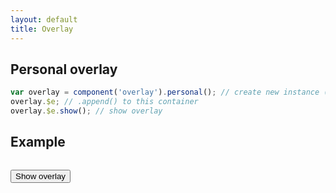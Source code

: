 ```yaml
---
layout: default
title: Overlay
---
```


## Personal overlay

```js
var overlay = component('overlay').personal(); // create new instance (appended to body)
overlay.$e; // .append() to this container
overlay.$e.show(); // show overlay
```

## Example

```js

```

<button class="btn" id="show-overlay">Show overlay</button>
<script>
$(function(){
	var overlay = component('overlay').personal();

	var $panel = $('<div></div>');
	$panel.css({
		'padding': '30px',
		'min-height': '400px',
		'max-width': '1000px',
		'margin': '0 auto'
	});
	overlay.$e.append($panel);

	$('#show-overlay').on('click', function(){
		overlay.show();
	});
	
	var $closeBtn = $('<button class="btn">Hide overlay</button>');
	$panel.append($closeBtn);

	$closeBtn.on('click', function(){
		overlay.hide();
	});
});
</script>
